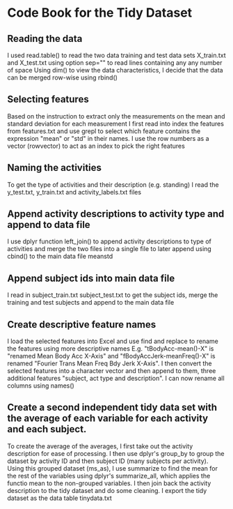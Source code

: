 # Code Book for the Tidy Dataset
## Reading the data
I used read.table() to read the two data training and test data sets X_train.txt and X_test.txt  using option sep="" to read lines containing any any number of space 
Using dim() to view the data characteristics, I decide that the data can be merged row-wise using rbind()
## Selecting features
Based on the instruction to extract only the measurements on the mean and standard deviation for each measurement I first read into index the features from features.txt and use grepl to select which feature contains the expression "mean" or "std" in their names. I use the row numbers as a vector (rowvector) to act as an index to pick the right features
## Naming the activities
To get the type of activities and their description (e.g. standing) I read the y_test.txt, y_train.txt and activity_labels.txt files
## Append activity descriptions to activity type and append to data file
I use dplyr function left_join() to append activity descriptions to type of activities and merge the two files into a single file to later append using cbind() to the main data file meanstd
## Append subject ids into main data file
I read in subject_train.txt subject_test.txt to get the subject ids, merge the training and test subjects and append to the main data file
## Create descriptive feature names
I load the selected features into Excel and use find and replace to rename the features using more descriptive names
E.g. "tBodyAcc-mean()-X" is "renamed	Mean Body Acc X-Axis" and "fBodyAccJerk-meanFreq()-X" is renamed "Fourier Trans Mean Freq Bdy Jerk X-Axis". I then convert the selected features into a character vector and then append to them, three additional features "subject, act type and description". I can now rename all columns using names()
## Create a second independent tidy data set with the average of each variable for each activity and each subject.
To create the average of the averages, I first take out the activity description for ease of processing. I then use dplyr's group_by to group the dataset by activity ID and then subject ID (many subjects per activity). Using this grouped dataset (ms_as), I use summarize to find the mean for the rest of the variables using dplyr's summarize_all, which applies the functio mean to the non-grouped variables. I then join back the activity description to the tidy dataset and do some cleaning. 
I export the tidy dataset as the data table tinydata.txt
